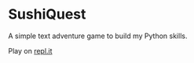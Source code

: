 # SushiQuest

A simple text adventure game to build my Python skills.

Play on [repl.it](https://replit.com/@hydrx/SushiQuest#.replit)
